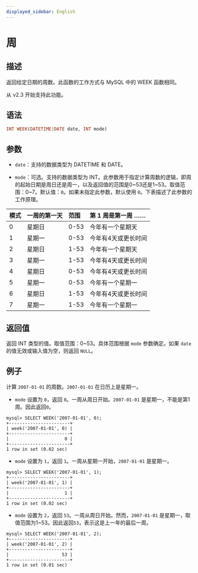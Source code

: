 ```yaml
---
displayed_sidebar: English
---
```


# 周

## 描述

返回给定日期的周数。此函数的工作方式与 MySQL 中的 WEEK 函数相同。

从 v2.3 开始支持此功能。

## 语法

```Haskell
INT WEEK(DATETIME|DATE date, INT mode)
```

## 参数

- `date`：支持的数据类型为 DATETIME 和 DATE。

- `mode`：可选。支持的数据类型为 INT。此参数用于指定计算周数的逻辑，即周的起始日期是周日还是周一，以及返回值的范围是0~53还是1~53。取值范围：0~7。默认值：`0`。如果未指定此参数，默认使用 `0`。下表描述了此参数的工作原理。

| 模式 | 一周的第一天 | 范围 | 第 1 周是第一周 ……    |
| :--- | :---------------- | :---- | :---------------------------- |
| 0    | 星期日            | 0-53  | 今年有一个星期天    |
| 1    | 星期一            | 0-53  | 今年有4天或更长时间 |
| 2    | 星期日            | 1-53  | 今年有一个星期天    |
| 3    | 星期一            | 1-53  | 今年有4天或更长时间 |
| 4    | 星期日            | 0-53  | 今年有4天或更长时间 |
| 5    | 星期一            | 0-53  | 今年有一个星期一    |
| 6    | 星期日            | 1-53  | 今年有4天或更长时间 |
| 7    | 星期一            | 1-53  | 今年有一个星期一    |

## 返回值

返回 INT 类型的值。取值范围：0~53。具体范围根据 `mode` 参数确定。如果 `date` 的值无效或输入值为空，则返回 `NULL`。

## 例子

计算 `2007-01-01` 的周数。`2007-01-01` 在日历上是星期一。

- `mode` 设置为 `0`，返回 `0`。一周从周日开始。`2007-01-01` 是星期一，不能是第1周。因此返回`0`。

```Plaintext
mysql> SELECT WEEK('2007-01-01', 0);
+-----------------------+
| week('2007-01-01', 0) |
+-----------------------+
|                     0 |
+-----------------------+
1 row in set (0.02 sec)
```

- `mode` 设置为 `1`，返回 `1`。一周从星期一开始，`2007-01-01` 是星期一。

```Plaintext
mysql> SELECT WEEK('2007-01-01', 1);
+-----------------------+
| week('2007-01-01', 1) |
+-----------------------+
|                     1 |
+-----------------------+
1 row in set (0.02 sec)
```

- `mode` 设置为 `2`，返回 `53`。一周从周日开始。然而，`2007-01-01` 是星期一，取值范围为1~53。因此返回`53`，表示这是上一年的最后一周。

```Plaintext
mysql> SELECT WEEK('2007-01-01', 2);
+-----------------------+
| week('2007-01-01', 2) |
+-----------------------+
|                    53 |
+-----------------------+
1 row in set (0.01 sec)
```
